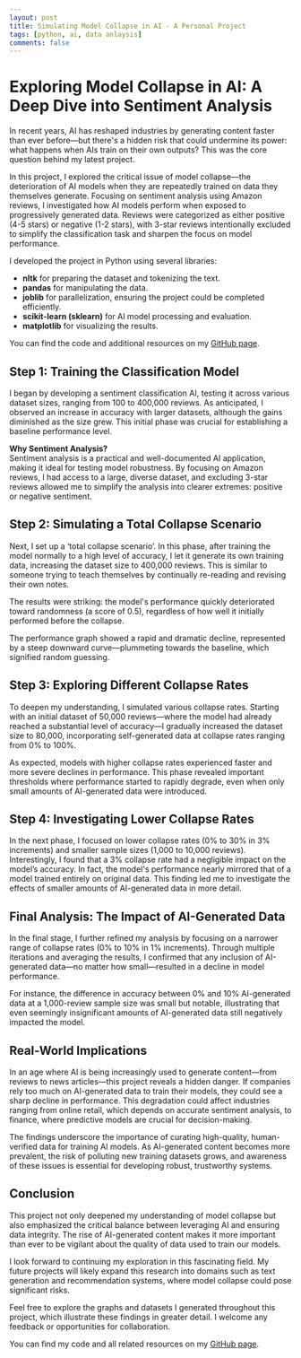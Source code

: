 ```yaml
---
layout: post
title: Simulating Model Collapse in AI - A Personal Project
tags: [python, ai, data anlaysis]
comments: false
---
```

# Exploring Model Collapse in AI: A Deep Dive into Sentiment Analysis  

In recent years, AI has reshaped industries by generating content faster than ever before—but there's a hidden risk that could undermine its power: what happens when AIs train on their own outputs? This was the core question behind my latest project.

In this project, I explored the critical issue of model collapse—the deterioration of AI models when they are repeatedly trained on data they themselves generate. Focusing on sentiment analysis using Amazon reviews, I investigated how AI models perform when exposed to progressively generated data. Reviews were categorized as either positive (4-5 stars) or negative (1-2 stars), with 3-star reviews intentionally excluded to simplify the classification task and sharpen the focus on model performance.

I developed the project in Python using several libraries:
- **nltk** for preparing the dataset and tokenizing the text.
- **pandas** for manipulating the data.
- **joblib** for parallelization, ensuring the project could be completed efficiently.
- **scikit-learn (sklearn)** for AI model processing and evaluation.
- **matplotlib** for visualizing the results.

You can find the code and additional resources on my [GitHub page](https://github.com/LoreviQ/ModelCollapse).

## Step 1: Training the Classification Model  

I began by developing a sentiment classification AI, testing it across various dataset sizes, ranging from 100 to 400,000 reviews. As anticipated, I observed an increase in accuracy with larger datasets, although the gains diminished as the size grew. This initial phase was crucial for establishing a baseline performance level. 

**Why Sentiment Analysis?**  
Sentiment analysis is a practical and well-documented AI application, making it ideal for testing model robustness. By focusing on Amazon reviews, I had access to a large, diverse dataset, and excluding 3-star reviews allowed me to simplify the analysis into clearer extremes: positive or negative sentiment.

## Step 2: Simulating a Total Collapse Scenario  

Next, I set up a ‘total collapse scenario’. In this phase, after training the model normally to a high level of accuracy, I let it generate its own training data, increasing the dataset size to 400,000 reviews. This is similar to someone trying to teach themselves by continually re-reading and revising their own notes.

The results were striking: the model's performance quickly deteriorated toward randomness (a score of 0.5), regardless of how well it initially performed before the collapse.

The performance graph showed a rapid and dramatic decline, represented by a steep downward curve—plummeting towards the baseline, which signified random guessing.

## Step 3: Exploring Different Collapse Rates  

To deepen my understanding, I simulated various collapse rates. Starting with an initial dataset of 50,000 reviews—where the model had already reached a substantial level of accuracy—I gradually increased the dataset size to 80,000, incorporating self-generated data at collapse rates ranging from 0% to 100%.

As expected, models with higher collapse rates experienced faster and more severe declines in performance. This phase revealed important thresholds where performance started to rapidly degrade, even when only small amounts of AI-generated data were introduced.

## Step 4: Investigating Lower Collapse Rates  

In the next phase, I focused on lower collapse rates (0% to 30% in 3% increments) and smaller sample sizes (1,000 to 10,000 reviews). Interestingly, I found that a 3% collapse rate had a negligible impact on the model’s accuracy. In fact, the model's performance nearly mirrored that of a model trained entirely on original data. This finding led me to investigate the effects of smaller amounts of AI-generated data in more detail.

## Final Analysis: The Impact of AI-Generated Data  

In the final stage, I further refined my analysis by focusing on a narrower range of collapse rates (0% to 10% in 1% increments). Through multiple iterations and averaging the results, I confirmed that any inclusion of AI-generated data—no matter how small—resulted in a decline in model performance.

For instance, the difference in accuracy between 0% and 10% AI-generated data at a 1,000-review sample size was small but notable, illustrating that even seemingly insignificant amounts of AI-generated data still negatively impacted the model.

## Real-World Implications  

In an age where AI is being increasingly used to generate content—from reviews to news articles—this project reveals a hidden danger. If companies rely too much on AI-generated data to train their models, they could see a sharp decline in performance. This degradation could affect industries ranging from online retail, which depends on accurate sentiment analysis, to finance, where predictive models are crucial for decision-making.

The findings underscore the importance of curating high-quality, human-verified data for training AI models. As AI-generated content becomes more prevalent, the risk of polluting new training datasets grows, and awareness of these issues is essential for developing robust, trustworthy systems.

## Conclusion  

This project not only deepened my understanding of model collapse but also emphasized the critical balance between leveraging AI and ensuring data integrity. The rise of AI-generated content makes it more important than ever to be vigilant about the quality of data used to train our models.

I look forward to continuing my exploration in this fascinating field. My future projects will likely expand this research into domains such as text generation and recommendation systems, where model collapse could pose significant risks.  

Feel free to explore the graphs and datasets I generated throughout this project, which illustrate these findings in greater detail. I welcome any feedback or opportunities for collaboration.

You can find my code and all related resources on my [GitHub page](https://github.com/LoreviQ/ModelCollapse).